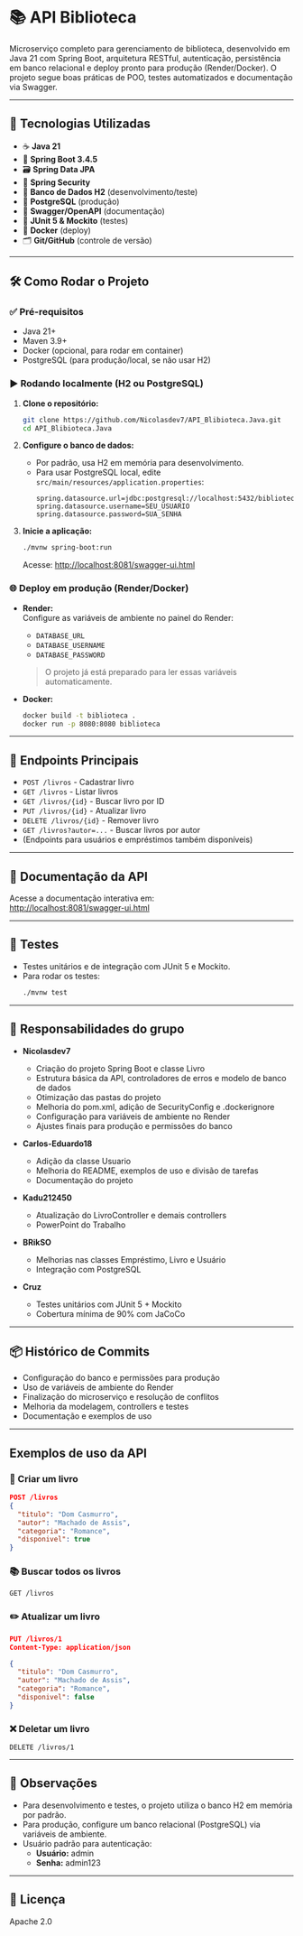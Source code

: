 # 📚 API Biblioteca

Microserviço completo para gerenciamento de biblioteca, desenvolvido em Java 21 com Spring Boot, arquitetura RESTful, autenticação, persistência em banco relacional e deploy pronto para produção (Render/Docker). O projeto segue boas práticas de POO, testes automatizados e documentação via Swagger.

---

## 🚀 Tecnologias Utilizadas

- ☕ **Java 21**
- 🌱 **Spring Boot 3.4.5**
- 🗃️ **Spring Data JPA**
- 🔐 **Spring Security**
- 💾 **Banco de Dados H2** (desenvolvimento/teste)
- 🐘 **PostgreSQL** (produção)
- 📖 **Swagger/OpenAPI** (documentação)
- 🧪 **JUnit 5 & Mockito** (testes)
- 🐳 **Docker** (deploy)
- 🗂️ **Git/GitHub** (controle de versão)

---

## 🛠️ Como Rodar o Projeto

### ✅ Pré-requisitos

- Java 21+
- Maven 3.9+
- Docker (opcional, para rodar em container)
- PostgreSQL (para produção/local, se não usar H2)

### ▶️ Rodando localmente (H2 ou PostgreSQL)

1. **Clone o repositório:**
   ```sh
   git clone https://github.com/Nicolasdev7/API_Blibioteca.Java.git
   cd API_Blibioteca.Java
   ```

2. **Configure o banco de dados:**
   - Por padrão, usa H2 em memória para desenvolvimento.
   - Para usar PostgreSQL local, edite `src/main/resources/application.properties`:
     ```properties
     spring.datasource.url=jdbc:postgresql://localhost:5432/biblioteca
     spring.datasource.username=SEU_USUARIO
     spring.datasource.password=SUA_SENHA
     ```

3. **Inicie a aplicação:**
   ```sh
   ./mvnw spring-boot:run
   ```
   Acesse: [http://localhost:8081/swagger-ui.html](http://localhost:8081/swagger-ui.html)

### 🌐 Deploy em produção (Render/Docker)

- **Render:**  
  Configure as variáveis de ambiente no painel do Render:
  - `DATABASE_URL`
  - `DATABASE_USERNAME`
  - `DATABASE_PASSWORD`
  > O projeto já está preparado para ler essas variáveis automaticamente.

- **Docker:**
  ```sh
  docker build -t biblioteca .
  docker run -p 8080:8080 biblioteca
  ```

---

## 🔗 Endpoints Principais

- `POST /livros` - Cadastrar livro
- `GET /livros` - Listar livros
- `GET /livros/{id}` - Buscar livro por ID
- `PUT /livros/{id}` - Atualizar livro
- `DELETE /livros/{id}` - Remover livro
- `GET /livros?autor=...` - Buscar livros por autor
- (Endpoints para usuários e empréstimos também disponíveis)

---

## 📘 Documentação da API

Acesse a documentação interativa em:  
[http://localhost:8081/swagger-ui.html](http://localhost:8081/swagger-ui.html)

---

## 🧪 Testes

- Testes unitários e de integração com JUnit 5 e Mockito.
- Para rodar os testes:
  ```sh
  ./mvnw test
  ```

---

## 👥 Responsabilidades do grupo

- **Nicolasdev7**
  - Criação do projeto Spring Boot e classe Livro
  - Estrutura básica da API, controladores de erros e modelo de banco de dados
  - Otimização das pastas do projeto
  - Melhoria do pom.xml, adição de SecurityConfig e .dockerignore
  - Configuração para variáveis de ambiente no Render
  - Ajustes finais para produção e permissões do banco

- **Carlos-Eduardo18**
  - Adição da classe Usuario
  - Melhoria do README, exemplos de uso e divisão de tarefas
  - Documentação do projeto

- **Kadu212450**
  - Atualização do LivroController e demais controllers
  - PowerPoint do Trabalho

- **BRikSO**
  - Melhorias nas classes Empréstimo, Livro e Usuário
  - Integração com PostgreSQL

- **Cruz**
  - Testes unitários com JUnit 5 + Mockito
  - Cobertura mínima de 90% com JaCoCo

---

## 📦 Histórico de Commits

- Configuração do banco e permissões para produção
- Uso de variáveis de ambiente do Render
- Finalização do microserviço e resolução de conflitos
- Melhoria da modelagem, controllers e testes
- Documentação e exemplos de uso

---

## Exemplos de uso da API

### 📘 Criar um livro

```json
POST /livros
{
  "titulo": "Dom Casmurro",
  "autor": "Machado de Assis",
  "categoria": "Romance",
  "disponivel": true
}
```

### 📚 Buscar todos os livros

```
GET /livros
```

### ✏️ Atualizar um livro

```json
PUT /livros/1
Content-Type: application/json

{
  "titulo": "Dom Casmurro",
  "autor": "Machado de Assis",
  "categoria": "Romance",
  "disponivel": false
}
```

### ❌ Deletar um livro

```
DELETE /livros/1
```

---

## 📝 Observações

- Para desenvolvimento e testes, o projeto utiliza o banco H2 em memória por padrão.
- Para produção, configure um banco relacional (PostgreSQL) via variáveis de ambiente.
- Usuário padrão para autenticação:
  - **Usuário:** admin
  - **Senha:** admin123

---

## 📄 Licença

Apache 2.0
